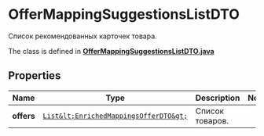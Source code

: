 

# OfferMappingSuggestionsListDTO

Список рекомендованных карточек товара.

The class is defined in **[OfferMappingSuggestionsListDTO.java](../../src/main/java/org/openapitools/model/OfferMappingSuggestionsListDTO.java)**

## Properties

Name | Type | Description | Notes
------------ | ------------- | ------------- | -------------
**offers** | [`List&lt;EnrichedMappingsOfferDTO&gt;`](EnrichedMappingsOfferDTO.md) | Список товаров. | 



